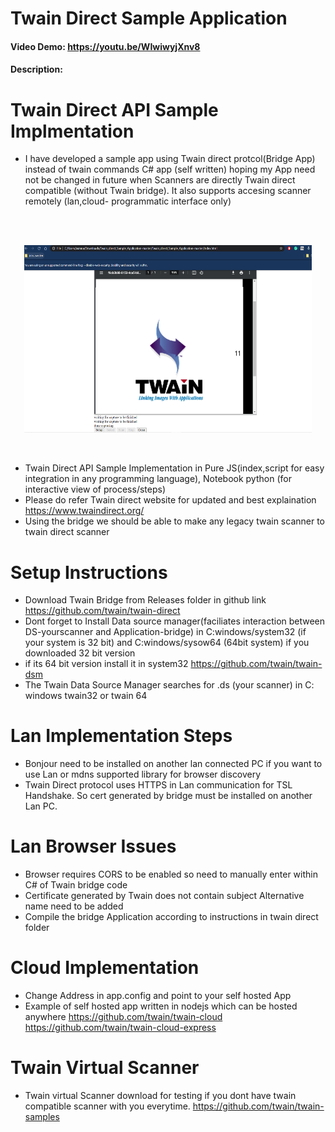 # Twain Direct Sample Application
#### Video Demo:  https://youtu.be/WIwiwyjXnv8
#### Description:


# Twain Direct API Sample Implmentation
- I have developed a sample app using Twain direct protcol(Bridge App) instead of twain commands C# app (self written) hoping my App need not be changed in future when Scanners are directly Twain direct compatible (without Twain bridge). It also supports accesing scanner remotely (lan,cloud- programmatic interface only)
<br>
<br>

<p align="center">
  <img width="460" height="300" src="twain direct screenshot.png">
</p>
<br>

- Twain Direct API Sample Implementation in Pure JS(index,script for easy integration in any programming language), Notebook python (for interactive view of process/steps)
- Please do refer Twain direct website for updated and best explaination
https://www.twaindirect.org/
- Using the bridge we should be able to make any legacy twain scanner to twain direct scanner


# Setup Instructions
- Download Twain Bridge from Releases folder in github link
https://github.com/twain/twain-direct
- Dont forget to Install Data source manager(faciliates interaction between DS-yourscanner and Application-bridge) in C:windows/system32 (if your system is 32 bit) and C:windows/sysow64 (64bit system) if you downloaded 32 bit version
- if its 64 bit version install it in system32
https://github.com/twain/twain-dsm
- The Twain Data Source Manager searches for .ds (your scanner) in C: windows twain32 or twain 64

# Lan Implementation Steps
- Bonjour need to be installed on another lan connected PC if you want to use Lan or mdns supported library for browser discovery
- Twain Direct protocol uses HTTPS in Lan communication for TSL Handshake. So cert generated by bridge must be installed on another Lan PC.

# Lan Browser Issues
- Browser requires CORS to be enabled so need to manually enter within C# of Twain bridge code
- Certificate generated by Twain does not contain subject Alternative name need to be added
- Compile the bridge Application according to instructions in twain direct folder

# Cloud Implementation
- Change Address in app.config and point to your self hosted App
- Example of self hosted app written in nodejs which can be hosted anywhere
https://github.com/twain/twain-cloud
https://github.com/twain/twain-cloud-express

# Twain Virtual Scanner
- Twain virtual Scanner download for testing if you dont have twain compatible scanner with you everytime.
https://github.com/twain/twain-samples
